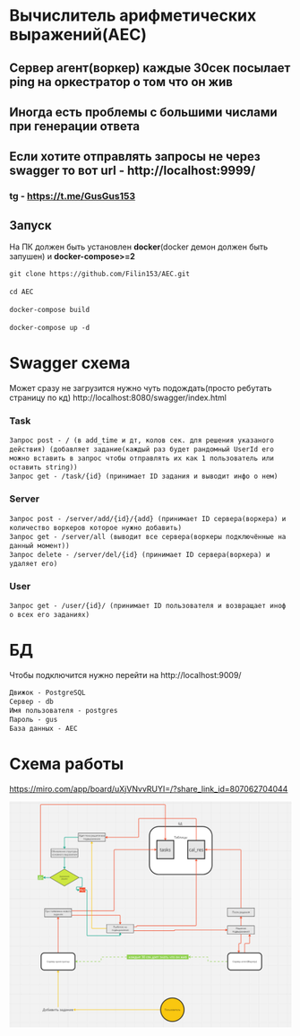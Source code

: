# Вычислитель арифметических выражений(AEC)
## Сервер агент(воркер) каждые 30сек посылает ping на оркестратор о том что он жив
## Иногда есть проблемы с большими числами при генерации ответа
## Если хотите отправлять запросы не через swagger то вот url - http://localhost:9999/
### tg - https://t.me/GusGus153

## Запуск
На ПК должен быть установлен <b>docker</b>(docker демон должен быть запушен) и <b>docker-compose>=2</b>

    git clone https://github.com/Filin153/AEC.git

    cd AEC

    docker-compose build

    docker-compose up -d

# Swagger схема
Может сразу не загрузится нужно чуть подождать(просто ребутать страницу по кд)
    http://localhost:8080/swagger/index.html

### Task
    Запрос post - / (в add_time и дт, колов сек. для решения указаного действия) (добавляет задание(каждый раз будет рандомный UserId его можно вставить в запрос чтобы отправлять их как 1 пользователь или оставить string))
    Запрос get - /task/{id} (принимает ID задания и выводит инфо о нем)

### Server
    Запрос post - /server/add/{id}/{add} (принимает ID сервера(воркера) и количество воркеров которое нужно добавить)
    Запрос get - /server/all (выводит все сервера(воркеры подключённые на данный момент))
    Запрос delete - /server/del/{id} (принимает ID сервера(воркера) и удаляет его)

### User
    Запрос get - /user/{id}/ (принимает ID пользователя и возвращает иноф о всех его заданиях)

# БД
Чтобы подключится нужно перейти на http://localhost:9009/

    Движок - PostgreSQL
    Сервер - db
    Имя пользователя - postgres
    Пароль - gus
    База данных - AEC

# Схема работы
https://miro.com/app/board/uXjVNvvRUYI=/?share_link_id=807062704044

![alt text](https://github.com/Filin153/AEC/blob/53afb900471c2873244030c3ac235a7fccbc1ba4/img/img.png?raw=true)
    